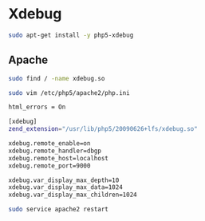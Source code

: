 # Xdebug

```sh
sudo apt-get install -y php5-xdebug
```

## Apache

```sh
sudo find / -name xdebug.so
```

```sh
sudo vim /etc/php5/apache2/php.ini
```

```sh
html_errors = On
```

```sh
[xdebug]
zend_extension="/usr/lib/php5/20090626+lfs/xdebug.so"

xdebug.remote_enable=on
xdebug.remote_handler=dbgp
xdebug.remote_host=localhost
xdebug.remote_port=9000

xdebug.var_display_max_depth=10
xdebug.var_display_max_data=1024
xdebug.var_display_max_children=1024
```

```sh
sudo service apache2 restart
```
